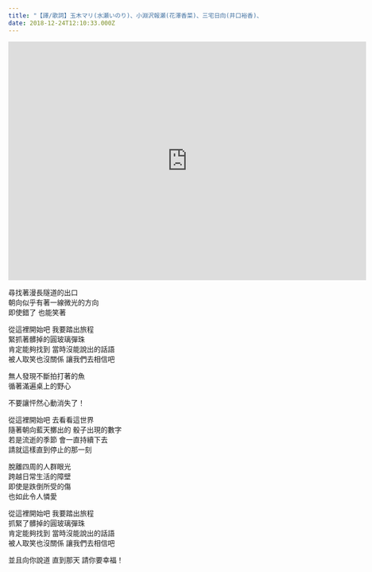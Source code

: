 ```yaml
---
title: "【譯/歌詞】玉木マリ(水瀬いのり)、小淵沢報瀬(花澤香菜)、三宅日向(井口裕香)、白石結月(早見沙織) - ここから、ここから"
date: 2018-12-24T12:10:33.000Z
---
```


<iframe width="720" height="480" src="https://www.youtube.com/embed/HUguGpt7JMU" frameborder="0" allow="accelerometer; autoplay; clipboard-write; encrypted-media; gyroscope; picture-in-picture" allowfullscreen></iframe>

尋找著漫長隧道的出口
<br>朝向似乎有著一線微光的方向
<br>即使錯了 也能笑著

從這裡開始吧 我要踏出旅程
<br>緊抓著髒掉的圓玻璃彈珠
<br>肯定能夠找到 當時沒能說出的話語
<br>被人取笑也沒關係 讓我們去相信吧

無人發現不斷拍打著的魚
<br>循著滿遍桌上的野心

不要讓怦然心動消失了！

從這裡開始吧 去看看這世界
<br>隨著朝向藍天擲出的 骰子出現的數字
<br>若是流逝的季節 會一直持續下去
<br>請就這樣直到停止的那一刻

脫離四周的人群眼光
<br>跨越日常生活的障壁
<br>即使是跌倒所受的傷
<br>也如此令人憐愛

從這裡開始吧 我要踏出旅程
<br>抓緊了髒掉的圓玻璃彈珠
<br>肯定能夠找到 當時沒能說出的話語
<br>被人取笑也沒關係 讓我們去相信吧

並且向你說道 直到那天 請你要幸福！
